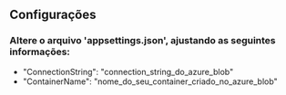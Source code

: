 
## Configurações
### Altere o arquivo 'appsettings.json', ajustando as seguintes informações:
- "ConnectionString": "connection_string_do_azure_blob"
- "ContainerName": "nome_do_seu_container_criado_no_azure_blob"